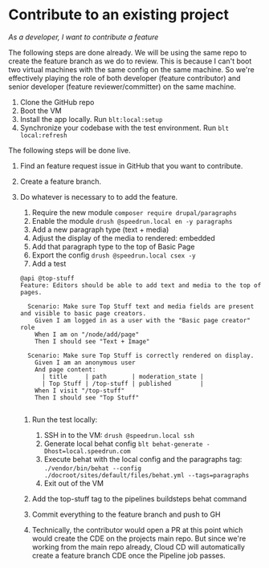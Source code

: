 # Contribute to an existing project
_As a developer, I want to contribute a feature_

The following steps are done already. We will be using the same repo to create
the feature branch as we do to review. This is because I can't boot two
virtual machines with the same config on the same machine. So we're effectively
playing the role of both developer (feature contributor) and senior developer
(feature reviewer/committer) on the same machine.
1. Clone the GitHub repo
1. Boot the VM
1. Install the app locally. Run `blt:local:setup`
1. Synchronize your codebase with the test environment. Run `blt local:refresh`

The following steps will be done live.
1. Find an feature request issue in GitHub that you want to contribute.  
1. Create a feature branch.
1. Do whatever is necessary to to add the feature.
    1. Require the new module `composer require drupal/paragraphs`
    1. Enable the module `drush @speedrun.local en -y paragraphs`
    1. Add a new paragraph type (text + media)
    1. Adjust the display of the media to rendered: embedded
    1. Add that paragraph type to the top of Basic Page
    1. Export the config `drush @speedrun.local csex -y`
    1. Add a test
    
    ```
    @api @top-stuff
    Feature: Editors should be able to add text and media to the top of pages.
    
      Scenario: Make sure Top Stuff text and media fields are present and visible to basic page creators.
        Given I am logged in as a user with the "Basic page creator" role
        When I am on "/node/add/page"
        Then I should see "Text + Image"
    
      Scenario: Make sure Top Stuff is correctly rendered on display.
        Given I am an anonymous user
        And page content:
          | title     | path       | moderation_state |
          | Top Stuff | /top-stuff | published        |
        When I visit "/top-stuff"
        Then I should see "Top Stuff"
        
    ```
    
    1. Run the test locally:
        1. SSH in to the VM: `drush @speedrun.local ssh`
        1. Generate local behat config `blt behat-generate -Dhost=local.speedrun.com`
        1. Execute behat with the local config and the paragraphs tag: `./vendor/bin/behat --config ./docroot/sites/default/files/behat.yml --tags=paragraphs`
        1. Exit out of the VM
    
    1. Add the top-stuff tag to the pipelines buildsteps behat command
    1. Commit everything to the feature branch and push to GH
    1. Technically, the contributor would open a PR at this point which would
       create the CDE on the projects main repo. But since we're working from
       the main repo already, Cloud CD will automatically create a feature
       branch CDE once the Pipeline job passes.
